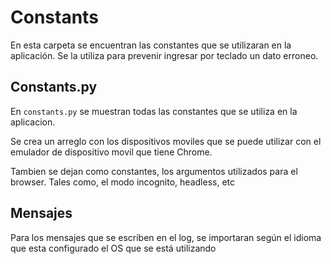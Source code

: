 # Constants

En esta carpeta se encuentran las constantes que se utilizaran en la aplicación.
Se la utiliza para prevenir ingresar por teclado un dato erroneo.

## Constants.py
En `constants.py` se muestran todas las constantes que se utiliza en la aplicacion. 

Se crea un arreglo con los dispositivos moviles que se puede utilizar con el emulador
de dispositivo movil que tiene Chrome. 

Tambien se dejan como constantes, los argumentos utilizados para el browser. Tales como, 
el modo incognito, headless, etc

## Mensajes
Para los mensajes que se escriben en el log, se importaran según el idioma que esta configurado
el OS que se está utilizando
